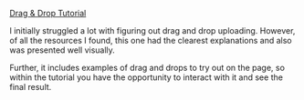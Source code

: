 [Drag & Drop Tutorial](http://www.html5rocks.com/en/tutorials/file/dndfiles/)

I initially struggled a lot with figuring out drag and drop uploading. However, of all the resources I found, this one had the clearest explanations and also was presented well visually.

Further, it includes examples of drag and drops to try out on the page, so within the tutorial you have the opportunity to interact with it and see the final result.
